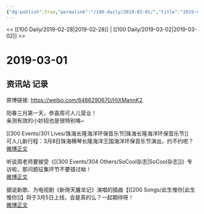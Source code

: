 ```yaml
---
{"dg-publish":true,"permalink":"/100-daily/2019-03-01/","title":"2019-03-01"}
---
```



<< [[100 Daily/2019-02-28\|2019-02-28]] | [[100 Daily/2019-03-02\|2019-03-02]] >>

# 2019-03-01

## 资讯站 记录

原博链接: https://weibo.com/6466290670/HiXMannK2

阳春三月第一天，恭喜周可人儿营业！  
亲测有效的小妙招也是很特别咯~  
[](https://m.weibo.cn/1736988591/4344989108163352)

[[300 Events/301 Lives/珠海长隆海洋环保音乐节\|珠海长隆海洋环保音乐节]]  
可人儿新行程：3月8日珠海横琴长隆海洋王国海洋环保音乐节演出，约不约呢？  
[微博正文](https://m.weibo.cn/6466290670/4345039377881403)

听说周老师要接受《[[300 Events/304 Others/SoCool杂志\|SoCool杂志]]》专访啦，那问题征集环节不要错过呦！  
[微博正文](https://m.weibo.cn/6466290670/4345061343085791)

据说新歌、为电视剧《新倚天屠龙记》演唱的插曲【[[200 Songs/此生惟你\|此生惟你]]】将于3月5日上线，会是真的么？一起期待呀！  
[微博正文](https://m.weibo.cn/6466290670/4345070868173839)
